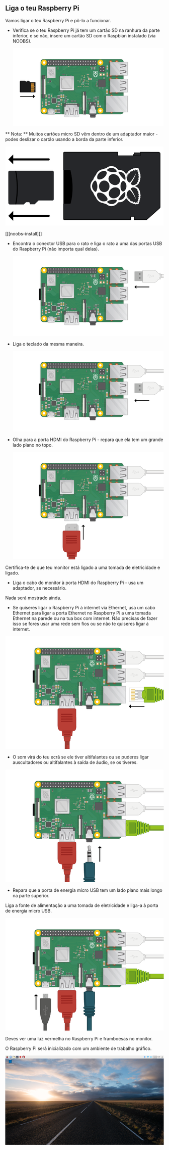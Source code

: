 ## Liga o teu Raspberry Pi

Vamos ligar o teu Raspberry Pi e pô-lo a funcionar.

+ Verifica se o teu Raspberry Pi já tem um cartão SD na ranhura da parte inferior, e se não, insere um cartão SD com o Raspbian instalado (via NOOBS).
    
    ![captura de ecrã](images/pi-sd.png)

** Nota: ** Muitos cartões micro SD vêm dentro de um adaptador maior - podes deslizar o cartão usando a borda da parte inferior.

![ranhura do cartão sd](images/sd-card-holder.png)

[[[noobs-install]]]

+ Encontra o conector USB para o rato e liga o rato a uma das portas USB do Raspberry Pi (não importa qual delas).
    
    ![captura de ecrã](images/pi-mouse.png)

+ Liga o teclado da mesma maneira.
    
    ![captura de ecrã](images/pi-keyboard.png)

+ Olha para a porta HDMI do Raspberry Pi - repara que ela tem um grande lado plano no topo.
    
    ![captura de ecrã](images/pi-hdmi.png)

Certifica-te de que teu monitor está ligado a uma tomada de eletricidade e ligado.

+ Liga o cabo do monitor à porta HDMI do Raspberry Pi - usa um adaptador, se necessário.

Nada será mostrado ainda.

+ Se quiseres ligar o Raspberry Pi à internet via Ethernet, usa um cabo Ethernet para ligar a porta Ethernet no Raspberry Pi a uma tomada Ethernet na parede ou na tua box com internet. Não precisas de fazer isso se fores usar uma rede sem fios ou se não te quiseres ligar à internet.

![ethernet](images/pi-ethernet.png)

+ O som virá do teu ecrã se ele tiver altifalantes ou se puderes ligar auscultadores ou altifalantes à saída de áudio, se os tiveres.

![auscultadores](images/pi-headphones.png)

+ Repara que a porta de energia micro USB tem um lado plano mais longo na parte superior.

Liga a fonte de alimentação a uma tomada de eletricidade e liga-a à porta de energia micro USB.

![captura de ecrã](images/pi-power.png)

Deves ver uma luz vermelha no Raspberry Pi e framboesas no monitor.

O Raspberry Pi será inicializado com um ambiente de trabalho gráfico.

![captura de ecrã](images/pi-desktop.png)